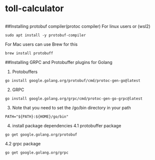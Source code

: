 # toll-calculator

```

```
##Installing protobuf compiler(protoc compiler)
For linux users or (wsl2)
```
sudo apt install -y protobuf-compiler
```

For Mac users can use Brew for this
```
brew install protobuff
```

##Installing GRPC and Protobuffer plugins for Golang
1. Protobuffers
```
go install google.golang.org/protobuf/cmd/protoc-gen-go@latest
```

2. GRPC
```
go install google.golang.org/grpc/cmd/protoc-gen-go-grpc@latest
```
3. Note that you need to set the /go/bin directory in your path
```
PATH="${PATH}:${HOME}/go/bin"
```

4. install package dependencies
4.1 protobuffer package
```
go get google.golang.org/protobuf
```
4.2 grpc package
```
go get google.golang.org/grpc
```